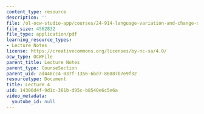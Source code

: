 ```yaml
---
content_type: resource
description: ''
file: /ol-ocw-studio-app/courses/24-914-language-variation-and-change-spring-2019/14306d4f9d1c361bd95cb8540e6c5e6a_MIT24_914s19_lec4.pdf
file_size: 4562832
file_type: application/pdf
learning_resource_types:
- Lecture Notes
license: https://creativecommons.org/licenses/by-nc-sa/4.0/
ocw_type: OCWFile
parent_title: Lecture Notes
parent_type: CourseSection
parent_uid: ad448cc4-037f-1356-6bd7-86087b7e9f32
resourcetype: Document
title: Lecture 4
uid: 14306d4f-9d1c-361b-d95c-b8540e6c5e6a
video_metadata:
  youtube_id: null
---
```

